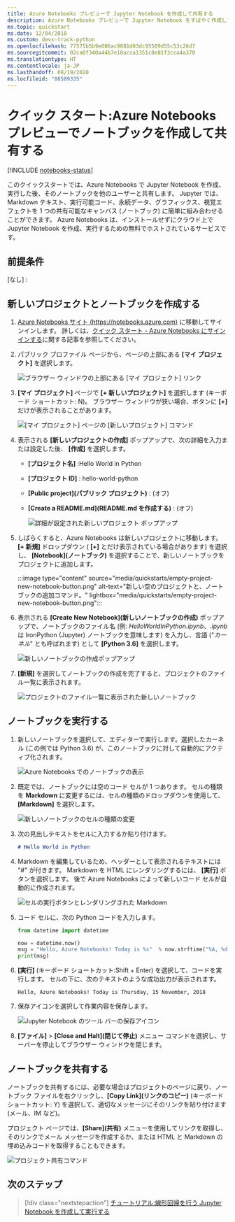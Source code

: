 ```yaml
---
title: Azure Notebooks プレビューで Jupyter Notebook を作成して共有する
description: Azure Notebooks プレビューで Jupyter Notebook をすばやく作成して実行した後、そのノートブックを他のユーザーと共有します。
ms.topic: quickstart
ms.date: 12/04/2018
ms.custom: devx-track-python
ms.openlocfilehash: 77575b5b9e006ac9881d03dc95509d55c53c26d7
ms.sourcegitcommit: 02ca0f340a44b7e18acca1351c8e81f3cca4a370
ms.translationtype: HT
ms.contentlocale: ja-JP
ms.lasthandoff: 08/19/2020
ms.locfileid: "88589335"
---
```

# <a name="quickstart-create-and-share-a-notebook-in-azure-notebooks-preview"></a>クイック スタート:Azure Notebooks プレビューでノートブックを作成して共有する

[!INCLUDE [notebooks-status](../../includes/notebooks-status.md)]

このクイックスタートでは、Azure Notebooks で Jupyter Notebook を作成、実行した後、そのノートブックを他のユーザーと共有します。 Jupyter では、Markdown テキスト、実行可能コード、永続データ、グラフィックス、視覚エフェクトを 1 つの共有可能なキャンバス (ノートブック) に簡単に組み合わせることができます。 Azure Notebooks は、インストールせずにクラウド上で Jupyter Notebook を作成、実行するための無料でホストされているサービスです。

## <a name="prerequisites"></a>前提条件
[なし] :

## <a name="create-a-new-project-and-notebook"></a>新しいプロジェクトとノートブックを作成する

1. [Azure Notebooks サイト (https://notebooks.azure.com)](https://notebooks.azure.com) に移動してサインインします。 詳しくは、[クイック スタート - Azure Notebooks にサインインする](quickstart-sign-in-azure-notebooks.md)に関する記事を参照してください。

1. パブリック プロファイル ページから、ページの上部にある **[マイ プロジェクト]** を選択します。

    ![ブラウザー ウィンドウの上部にある [マイ プロジェクト] リンク](media/quickstarts/my-projects-link.png)

1. **[マイ プロジェクト]** ページで **[+ 新しいプロジェクト]** を選択します (キーボード ショートカット: N)。 ブラウザー ウィンドウが狭い場合、ボタンに **[+]** だけが表示されることがあります。

    ![[マイ プロジェクト] ページの [新しいプロジェクト] コマンド](media/quickstarts/new-project-command.png)

1. 表示される **[新しいプロジェクトの作成]** ポップアップで、次の詳細を入力または設定した後、 **[作成]** を選択します。

   - **[プロジェクト名]** :Hello World in Python
   - **[プロジェクト ID]** : hello-world-python
   - **[Public project]\(パブリック プロジェクト\)** : (オフ)
   - **[Create a README.md]\(README.md を作成する\)** : (オフ)

     ![詳細が設定された新しいプロジェクト ポップアップ](media/quickstarts/new-project-popup.png)

1. しばらくすると、Azure Notebooks は新しいプロジェクトに移動します。 **[+ 新規]** ドロップダウン ( **[+]** とだけ表示されている場合があります) を選択し、 **[Notebook]\(ノートブック\)** を選択することで、新しいノートブックをプロジェクトに追加します。

    :::image type="content" source="media/quickstarts/empty-project-new-notebook-button.png" alt-text="新しい空のプロジェクトと、ノートブックの追加コマンド。" lightbox="media/quickstarts/empty-project-new-notebook-button.png":::

1. 表示される **[Create New Notebook]\(新しいノートブックの作成\)** ポップアップで、ノートブックのファイル名 (例: *HelloWorldInPython.ipynb*、*.ipynb* は IronPython (Jupyter) ノートブックを意味します) を入力し、言語 ("*カーネル*" とも呼ばれます) として **[Python 3.6]** を選択します。

    ![新しいノートブックの作成ポップアップ](media/quickstarts/new-notebook-popup.png)

1. **[新規]** を選択してノートブックの作成を完了すると、プロジェクトのファイル一覧に表示されます。

    ![プロジェクトのファイル一覧に表示された新しいノートブック](media/quickstarts/new-notebook-created.png)

## <a name="run-the-notebook"></a>ノートブックを実行する

1. 新しいノートブックを選択して、エディターで実行します。選択したカーネル (この例では Python 3.6) が、このノートブックに対して自動的にアクティブ化されます。

    ![Azure Notebooks でのノートブックの表示](media/quickstarts/create-notebook-first-open.png)

1. 既定では、ノートブックには空のコード セルが 1 つあります。 セルの種類を **Markdown** に変更するには、セルの種類のドロップダウンを使用して、 **[Markdown]** を選択します。

    ![新しいノートブックのセルの種類の変更](media/quickstarts/create-notebook-cell-type.png)

1. 次の見出しテキストをセルに入力するか貼り付けます。

    ```markdown
    # Hello World in Python
    ```

1. Markdown を編集しているため、ヘッダーとして表示されるテキストには "#" が付きます。 Markdown を HTML にレンダリングするには、 **[実行]** ボタンを選択します。 後で Azure Notebooks によって新しいコード セルが自動的に作成されます。

    ![セルの実行ボタンとレンダリングされた Markdown](media/quickstarts/run-cell-markdown-render.png)

1. コード セルに、次の Python コードを入力します。

    ```python
    from datetime import datetime

    now = datetime.now()
    msg = "Hello, Azure Notebooks! Today is %s"  % now.strftime("%A, %d %B, %Y")
    print(msg)
    ```

1. **[実行]** (キーボード ショートカット:Shift + Enter) を選択して、コードを実行します。 セルの下に、次のテキストのような成功出力が表示されます。

    ```output
    Hello, Azure Notebooks! Today is Thursday, 15 November, 2018
    ```

1. 保存アイコンを選択して作業内容を保存します。

    ![Jupyter Notebook のツール バーの保存アイコン](media/quickstarts/hello-results-save-icon.png)

1. **[ファイル]**  >  **[Close and Halt]\(閉じて停止\)** メニュー コマンドを選択し、サーバーを停止してブラウザー ウィンドウを閉じます。

## <a name="share-the-notebook"></a>ノートブックを共有する

ノートブックを共有するには、必要な場合はプロジェクトのページに戻り、ノートブック ファイルを右クリックし、**[Copy Link]\(リンクのコピー\)** (キーボード ショートカット: Y) を選択して、適切なメッセージにそのリンクを貼り付けます (メール、IM など)。

プロジェクト ページでは、**[Share]\(共有\)** メニューを使用してリンクを取得し、そのリンクでメール メッセージを作成するか、または HTML と Markdown の埋め込みコードを取得することもできます。

![プロジェクト共有コマンド](media/quickstarts/share-project-command.png)

## <a name="next-steps"></a>次のステップ

> [!div class="nextstepaction"]
> [チュートリアル:線形回帰を行う Jupyter Notebook を作成して実行する](tutorial-create-run-jupyter-notebook.md)

